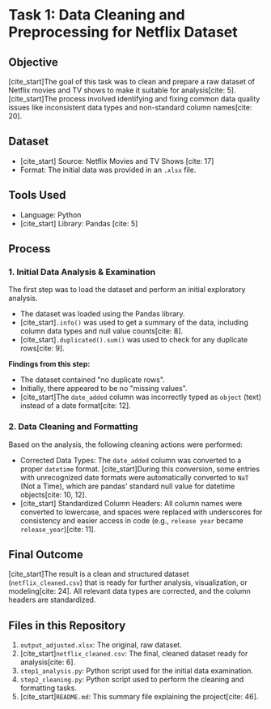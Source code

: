 # Task 1: Data Cleaning and Preprocessing for Netflix Dataset

## Objective
[cite_start]The goal of this task was to clean and prepare a raw dataset of Netflix movies and TV shows to make it suitable for analysis[cite: 5]. [cite_start]The process involved identifying and fixing common data quality issues like inconsistent data types and non-standard column names[cite: 20].

## Dataset
- [cite_start] Source: Netflix Movies and TV Shows [cite: 17]
- Format: The initial data was provided in an `.xlsx` file.

## Tools Used
- Language: Python
- [cite_start] Library: Pandas [cite: 5]

## Process

### 1. Initial Data Analysis & Examination
The first step was to load the dataset and perform an initial exploratory analysis.
- The dataset was loaded using the Pandas library.
- [cite_start]`.info()` was used to get a summary of the data, including column data types and null value counts[cite: 8].
- [cite_start]`.duplicated().sum()` was used to check for any duplicate rows[cite: 9].

**Findings from this step:**
- The dataset contained "no duplicate rows".
- Initially, there appeared to be no "missing values".
- [cite_start]The `date_added` column was incorrectly typed as `object` (text) instead of a date format[cite: 12].

### 2. Data Cleaning and Formatting
Based on the analysis, the following cleaning actions were performed:
- Corrected Data Types: The `date_added` column was converted to a proper `datetime` format. [cite_start]During this conversion, some entries with unrecognized date formats were automatically converted to `NaT` (Not a Time), which are pandas' standard null value for datetime objects[cite: 10, 12].
- [cite_start] Standardized Column Headers: All column names were converted to lowercase, and spaces were replaced with underscores for consistency and easier access in code (e.g., `release year` became `release_year`)[cite: 11].

## Final Outcome
[cite_start]The result is a clean and structured dataset (`netflix_cleaned.csv`) that is ready for further analysis, visualization, or modeling[cite: 24]. All relevant data types are corrected, and the column headers are standardized.

## Files in this Repository
1.  `output_adjusted.xlsx`: The original, raw dataset.
2.  [cite_start]`netflix_cleaned.csv`: The final, cleaned dataset ready for analysis[cite: 6].
3.  `step1_analysis.py`: Python script used for the initial data examination.
4.  `step2_cleaning.py`: Python script used to perform the cleaning and formatting tasks.
5.  [cite_start]`README.md`: This summary file explaining the project[cite: 46].